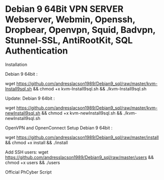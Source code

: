Debian 9 64Bit VPN SERVER
Webserver, Webmin, Openssh, Dropbear, Openvpn, Squid, Badvpn, Stunnel-SSL, AntiRootKit, SQL Authentication
==========================================================================================================
Installation 

Debian 9 64bit : 

wget https://github.com/andresslacson1989/Debian9_sql/raw/master/kvm-Install9sql.sh && chmod +x kvm-Install9sql.sh && ./kvm-Install9sql.sh

Update:
Debian 9 64bit : 

wget https://github.com/andresslacson1989/Debian9_sql/raw/master/kvm-newInstall9sql.sh && chmod +x kvm-newInstall9sql.sh && ./kvm-newInstall9sql.sh

OpenVPN and OpnenConnect Setup
Debian 9 64bit : 

wget https://github.com/andresslacson1989/Debian9_sql/raw/master/install && chmod +x install && ./install

Add SSH users: 
wget https://github.com/andresslacson1989/Debian9_sql/raw/master/users && chmod +x users && ./users

Official PhCyber Script
